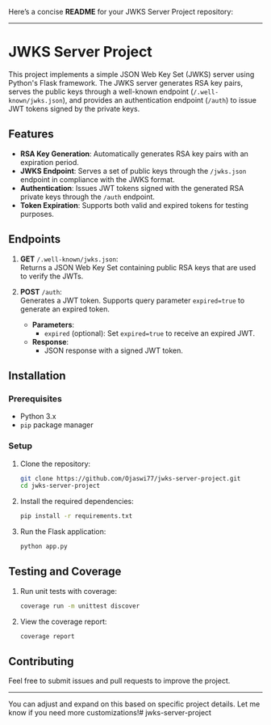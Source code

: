 Here’s a concise **README** for your JWKS Server Project repository:

---

# JWKS Server Project

This project implements a simple JSON Web Key Set (JWKS) server using Python's Flask framework. The JWKS server generates RSA key pairs, serves the public keys through a well-known endpoint (`/.well-known/jwks.json`), and provides an authentication endpoint (`/auth`) to issue JWT tokens signed by the private keys.

## Features
- **RSA Key Generation**: Automatically generates RSA key pairs with an expiration period.
- **JWKS Endpoint**: Serves a set of public keys through the `/jwks.json` endpoint in compliance with the JWKS format.
- **Authentication**: Issues JWT tokens signed with the generated RSA private keys through the `/auth` endpoint.
- **Token Expiration**: Supports both valid and expired tokens for testing purposes.

## Endpoints
1. **GET** `/.well-known/jwks.json`:  
   Returns a JSON Web Key Set containing public RSA keys that are used to verify the JWTs.

2. **POST** `/auth`:  
   Generates a JWT token. Supports query parameter `expired=true` to generate an expired token.
   
   - **Parameters**: 
     - `expired` (optional): Set `expired=true` to receive an expired JWT.
   - **Response**: 
     - JSON response with a signed JWT token.

## Installation
### Prerequisites
- Python 3.x
- `pip` package manager

### Setup
1. Clone the repository:
   ```bash
   git clone https://github.com/Ojaswi77/jwks-server-project.git
   cd jwks-server-project
   ```

2. Install the required dependencies:
   ```bash
   pip install -r requirements.txt
   ```

3. Run the Flask application:
   ```bash
   python app.py
   ```

## Testing and Coverage
1. Run unit tests with coverage:
   ```bash
   coverage run -m unittest discover
   ```

2. View the coverage report:
   ```bash
   coverage report
   ```

## Contributing
Feel free to submit issues and pull requests to improve the project.


---

You can adjust and expand on this based on specific project details. Let me know if you need more customizations!# jwks-server-project
